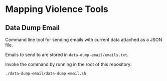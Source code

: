 # Mapping Violence Tools
## Data Dump Email
Command line tool for sending emails with current data attached as a JSON file.

Emails to send to are stored in `data-dump-email/emails.txt`.

Invoke the command by running in the root of this repository:
```bash
./data-dump-email/data-dump-email.sh
```
